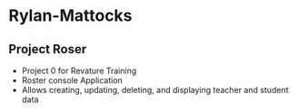 

# Rylan-Mattocks

## Project Roser

- Project 0 for Revature Training
- Roster console Application
- Allows creating, updating, deleting, and displaying teacher and student data
